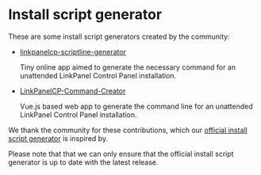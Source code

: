 # Install script generator

These are some install script generators created by the community:

- [linkpanelcp-scriptline-generator](https://github.com/gabizz/linkpanelcp-scriptline-generator)

  Tiny online app aimed to generate the necessary command for an unattended LinkPanel Control Panel installation.

- [LinkPanelCP-Command-Creator](https://github.com/turbopixel/LinkPanelCP-Command-Creator)

  Vue.js based web app to generate the command line for an unattended LinkPanel Control Panel installation.

We thank the community for these contributions, which our [official install script generator](/install) is inspired by.

Please note that that we can only ensure that the official install script generator is up to date with the latest release.

